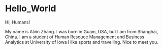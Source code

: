 # Hello_World

Hi, Humans!

My name is Alvin Zhang. I was born in Guam, USA, but I am from Shanghai, China. 
I am a student of Human Resouce Management and Business Analytics at University of Iowa
I like sports and travelling. 
Nice to meet you.
